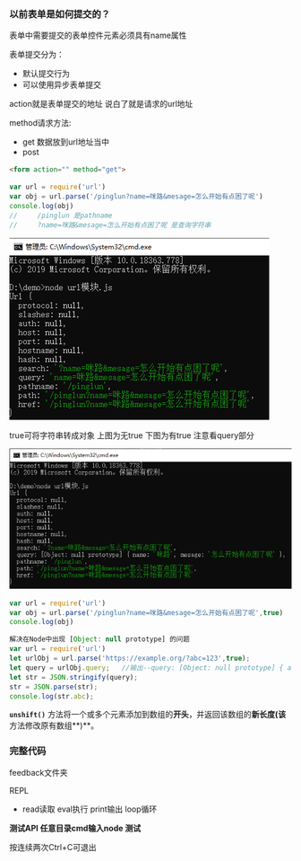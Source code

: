 

### 以前表单是如何提交的？

表单中需要提交的表单控件元素必须具有name属性

表单提交分为：

- 默认提交行为
- 可以使用异步表单提交

action就是表单提交的地址 说白了就是请求的url地址

method请求方法:

- get 数据放到url地址当中
- post 

```html
<form action="" method="get">
```

```javascript
var url = require('url')
var obj = url.parse('/pinglun?name=咪路&mesage=怎么开始有点困了呢')
console.log(obj)
//     /pinglun 是pathname
//     ?name=咪路&mesage=怎么开始有点困了呢 是查询字符串
```

![url模块运行](https://github.com/yvonnelxq/Note-for-node/blob/main/node.js_%E7%AC%94%E8%AE%B0/relatedImages/ep31-1.PNG)

true可将字符串转成对象 上图为无true 下图为有true 注意看query部分

![url模块有true](https://github.com/yvonnelxq/Note-for-node/blob/main/node.js_%E7%AC%94%E8%AE%B0/relatedImages/ep31-2.PNG)

```javascript
var url = require('url')
var obj = url.parse('/pinglun?name=咪路&mesage=怎么开始有点困了呢',true)
console.log(obj)
```

```javascript
解决在Node中出现 [Object: null prototype] 的问题
var url = require('url')
let urlObj = url.parse('https://example.org/?abc=123',true);
let query = urlObj.query;   //输出--query: [Object: null prototype] { abc: '123' }
let str = JSON.stringify(query);
str = JSON.parse(str);
console.log(str.abc);  
```

 **`unshift()`** 方法将一个或多个元素添加到数组的**开头**，并返回该数组的**新长度(该**方法修改原有数组**)**。 

### 完整代码

feedback文件夹



REPL

- read读取 eval执行 print输出 loop循环

**测试API 任意目录cmd输入node 测试**

按连续两次Ctrl+C可退出

